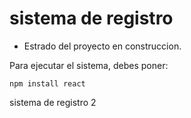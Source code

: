 <h1>sistema de registro</h1>

- Estrado del proyecto en construccion.

Para ejecutar el sistema, debes poner:

```npm install react``` 

sistema de registro 2
